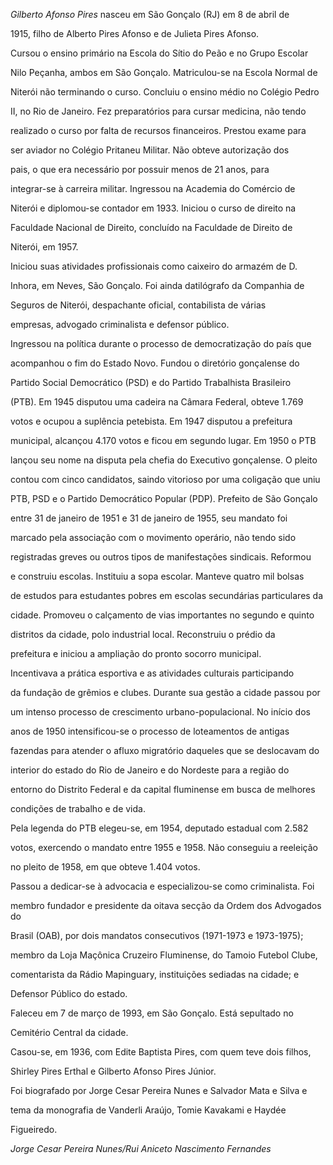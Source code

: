 

*Gilberto Afonso Pires* nasceu em São Gonçalo (RJ) em 8 de abril de

1915, filho de Alberto Pires Afonso e de Julieta Pires Afonso.



Cursou o ensino primário na Escola do Sítio do Peão e no Grupo Escolar

Nilo Peçanha, ambos em São Gonçalo. Matriculou-se na Escola Normal de

Niterói não terminando o curso. Concluiu o ensino médio no Colégio Pedro

II, no Rio de Janeiro. Fez preparatórios para cursar medicina, não tendo

realizado o curso por falta de recursos financeiros. Prestou exame para

ser aviador no Colégio Pritaneu Militar. Não obteve autorização dos

pais, o que era necessário por possuir menos de 21 anos, para

integrar-se à carreira militar. Ingressou na Academia do Comércio de

Niterói e diplomou-se contador em 1933. Iniciou o curso de direito na

Faculdade Nacional de Direito, concluído na Faculdade de Direito de

Niterói, em 1957.



Iniciou suas atividades profissionais como caixeiro do armazém de D.

Inhora, em Neves, São Gonçalo. Foi ainda datilógrafo da Companhia de

Seguros de Niterói, despachante oficial, contabilista de várias

empresas, advogado criminalista e defensor público.



Ingressou na política durante o processo de democratização do país que

acompanhou o fim do Estado Novo. Fundou o diretório gonçalense do

Partido Social Democrático (PSD) e do Partido Trabalhista Brasileiro

(PTB). Em 1945 disputou uma cadeira na Câmara Federal, obteve 1.769

votos e ocupou a suplência petebista. Em 1947 disputou a prefeitura

municipal, alcançou 4.170 votos e ficou em segundo lugar. Em 1950 o PTB

lançou seu nome na disputa pela chefia do Executivo gonçalense. O pleito

contou com cinco candidatos, saindo vitorioso por uma coligação que uniu

PTB, PSD e o Partido Democrático Popular (PDP). Prefeito de São Gonçalo

entre 31 de janeiro de 1951 e 31 de janeiro de 1955, seu mandato foi

marcado pela associação com o movimento operário, não tendo sido

registradas greves ou outros tipos de manifestações sindicais. Reformou

e construiu escolas. Instituiu a sopa escolar. Manteve quatro mil bolsas

de estudos para estudantes pobres em escolas secundárias particulares da

cidade. Promoveu o calçamento de vias importantes no segundo e quinto

distritos da cidade, polo industrial local. Reconstruiu o prédio da

prefeitura e iniciou a ampliação do pronto socorro municipal.

Incentivava a prática esportiva e as atividades culturais participando

da fundação de grêmios e clubes. Durante sua gestão a cidade passou por

um intenso processo de crescimento urbano-populacional. No início dos

anos de 1950 intensificou-se o processo de loteamentos de antigas

fazendas para atender o afluxo migratório daqueles que se deslocavam do

interior do estado do Rio de Janeiro e do Nordeste para a região do

entorno do Distrito Federal e da capital fluminense em busca de melhores

condições de trabalho e de vida.



Pela legenda do PTB elegeu-se, em 1954, deputado estadual com 2.582

votos, exercendo o mandato entre 1955 e 1958. Não conseguiu a reeleição

no pleito de 1958, em que obteve 1.404 votos.



Passou a dedicar-se à advocacia e especializou-se como criminalista. Foi

membro fundador e presidente da oitava secção da Ordem dos Advogados do

Brasil (OAB), por dois mandatos consecutivos (1971-1973 e 1973-1975);

membro da Loja Maçônica Cruzeiro Fluminense, do Tamoio Futebol Clube,

comentarista da Rádio Mapinguary, instituições sediadas na cidade; e

Defensor Público do estado.



Faleceu em 7 de março de 1993, em São Gonçalo. Está sepultado no

Cemitério Central da cidade.



Casou-se, em 1936, com Edite Baptista Pires, com quem teve dois filhos,

Shirley Pires Erthal e Gilberto Afonso Pires Júnior.



Foi biografado por Jorge Cesar Pereira Nunes e Salvador Mata e Silva e

tema da monografia de Vanderli Araújo, Tomie Kavakami e Haydée

Figueiredo.



*Jorge Cesar Pereira Nunes/Rui Aniceto Nascimento Fernandes*




